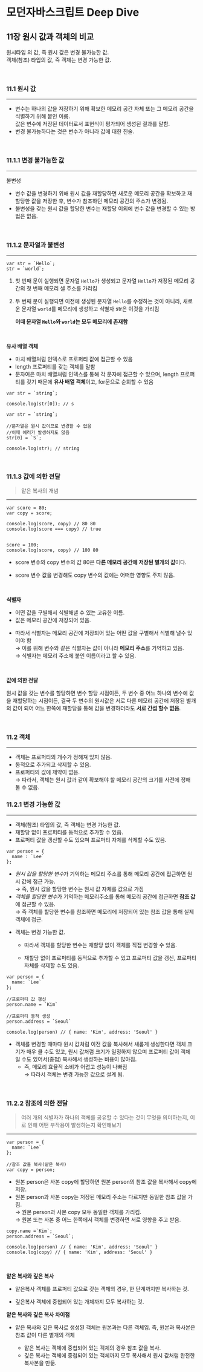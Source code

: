 # 모던자바스크립트 Deep Dive

## 11장 원시 값과 객체의 비교

원시타입 의 값, 즉 원시 값은 변경 불가능한 값.  
객체(참조) 타입의 값, 즉 객체는 변경 가능한 값.

<br>

### 11.1 원시 값

---

- 변수는 하나의 값을 저장하기 위해 확보한 메모리 공간 자체 또는 그 메모리 공간을 식별하기 위해 붙인 이름.  
  값은 변수에 저장된 데이터로서 표현식이 평가되어 생성된 결과를 말함.
- 변경 불가능하다는 것은 변수가 아니라 값에 대한 진술.

<br>

### 11.1.1 변경 불가능한 값

---

불변성

- 변수 값을 변경하기 위해 원시 값을 재할당하면 새로운 메모리 공간을 확보하고 재할당한 값을 저장한 후, 변수가 참조하던 메모리 공간의 주소가 변경됨.
- 불변성을 갖는 원시 값을 할당한 변수는 재할당 이외에 변수 값을 변경할 수 있는 방법은 없음.

<br>

### 11.1.2 문자열과 불변성

---

```
var str = `Hello`;
str = `world`;
```

1. 첫 번째 문이 실행되면 문자열 `Hello`가 생성되고 문자열 `Hello`가 저장된 메모리 공간의 첫 번째 메모리 셀 주소를 가리킴
2. 두 번째 문이 실행되면 이전에 생성된 문자열 `Hello`를 수정하는 것이 아니라, 새로운 문자열 `world`를 메모리에 생성하고 식별자 str은 이것을 가리킴

   **이때 문자열 `Hello`와 `world`는 모두 메모리에 존재함**

<br>

**유사 배열 객체**

- 마치 배열처럼 인덱스로 프로퍼티 값에 접근할 수 있음
- length 프로퍼티를 갖는 객체를 말함
- 문자여은 마치 배열처럼 인덱스를 통해 각 문자에 접근할 수 있으며, length 프로퍼티를 갖기 때문에 **유사 배열 객체**이고, for문으로 순회할 수 있음

```
var str = `string`;

console.log(str[0]); // s
```

```
var str = `string`;

//문자열은 원시 값이므로 변경할 수 없음
//이때 에러가 발생하지도 않음
str[0] = `S`;

console.log(str); // string
```

<br>

### 11.1.3 값에 의한 전달

> 얕은 복사의 개념

---

```
var score = 80;
var copy = score;

console.log(score, copy) // 80 80
console.log(score === copy) // true


score = 100;
console.log(score, copy) // 100 80
```

- score 변수와 copy 변수의 값 80은 **다른 메모리 공간에 저장된 별개의 값**이다.

* score 변수 값을 변경해도 copy 변수의 값에는 어떠한 영향도 주지 않음.

<br>

**식별자**

- 어떤 값을 구별해서 식별해낼 수 있는 고유한 이름.
- 값은 메모리 공간에 저장되어 있음.

* 따라서 식별자는 메모리 공간에 저장되어 있는 어떤 값을 구별해서 식별해 낼수 있어야 함  
  → 이를 위해 변수와 같은 식별자는 값이 아니라 **메모리 주소**를 기억하고 있음.  
  → 식별자는 메모리 주소에 붙인 이름이라고 할 수 있음.

<br>

**값에 의한 전달**

원시 값을 갖는 변수를 할당하면 변수 할당 시점이든, 두 변수 중 어느 하나의 변수에 값을 재할당하는 시점이든, 결국 두 변수의 원시값은 서로 다른 메모리 공간에 저장된 별개의 값이 되어 어느 한쪽에 재할당을 통해 값을 변경하더라도 **서로 간섭 할수 없음**.

<br>

### 11.2 객체

---

- 객체는 프로퍼티의 개수가 정해져 있지 않음.
- 동적으로 추가되고 삭제할 수 있음.
- 프로퍼티의 값에 제약이 없음.  
  → 따라서, 객체는 원시 값과 같이 확보해야 할 메모리 공간의 크기를 사전에 정해 둘 수 없음.

### 11.2.1 변경 가능한 값

---

- 객체(참조) 타입의 값, 즉 객체는 변경 가능한 값.
- 재할당 없이 프로퍼티를 동적으로 추가할 수 있음.
- 프로퍼티 값을 갱신할 수도 있으며 프로퍼티 자체를 삭제할 수도 있음.

```
var person = {
  name : `Lee`
};
```

- *원시 값을 할당한 변수*가 기억하는 메모리 주소를 통해 메모리 공간에 접근하면 원시 값에 접근 가능.  
  → 즉, 원시 값을 할당한 변수는 원시 값 자체를 값으로 가짐
- *객체를 할당한 변수*가 기억하는 메모리주소를 통해 메모리 공간에 접근하면 **참조 값**에 접근할 수 있음.  
  → 즉 객체를 할당한 변수를 참조하면 메모리에 저장되어 있는 참조 값을 통해 실제 객체에 접근.

* 객체는 변경 가능한 값.

  - 따라서 객체를 할당한 변수는 재할당 없이 객체를 직접 변경할 수 있음.

  - 재할당 없이 프로퍼티를 동적으로 추가할 수 있고 프로퍼티 값을 갱신, 프로퍼티 자체를 삭제할 수도 있음.

```
var person = {
  name: `Lee`
};

//프로퍼티 값 갱신
person.name = `Kim`

//프로퍼티 동적 생성
person.address = `Seoul`

console.log(person) // { name: 'Kim', address: 'Seoul' }
```

- 객체를 변경할 때마다 원시 값처럼 이전 값을 복사해서 새롭게 생성한다면 객체 크기가 매우 클 수도 있고, 원시 값처럼 크기가 일정하지 않으며 프로퍼티 값이 객체 일 수도 있어서(중첩) 복사해서 생성하는 비용이 많아짐.
  - 즉, 메모리 효율적 소비가 어렵고 성능이 나빠짐  
    → 따라서 객체는 변경 가능한 값으로 설계 됨.

<br>

### 11.2.2 참조에 의한 전달

> 여러 개의 식별자가 하나의 객체를 공유할 수 있다는 것이 무엇을 의미하는지, 이로 인해 어떤 부작용이 발생하는지 확인해보기

---

```
var person = {
  name: `Lee`
};

//참조 값을 복사(얕은 복사)
var copy = person;
```

- 원본 person은 사본 copy에 할당하면 원본 person의 참조 값을 복사해서 copy에 저장.
- 원본 person과 사본 copy는 저장된 메모리 주소는 다르지만 동일한 참조 값을 가짐.  
  → 원본 person과 사본 copy 모두 동일한 객체를 가리킴.  
  → 원본 또는 사본 중 어느 한쪽에서 객체를 변경하면 서로 영향을 주고 받음.

```
copy.name =`Kim`;
person.address = `Seoul`;

console.log(person) // { name: 'Kim', address: 'Seoul' }
console.log(copy) // { name: 'Kim', address: 'Seoul' }
```

  <br>

**얕은 복사와 깊은 복사**

- 얕은복사
  객체를 프로퍼티 값으로 갖는 객체의 경우, 한 단계까지만 복사하는 것.

* 깊은복사
  객체에 중첩되어 있는 개체까지 모두 복사하는 것.

**얕은 복사와 깊은 복사 차이점**

- 얕은 복사와 깊은 복사로 생성된 객체는 원본과는 다른 객체임.
  즉, 원본과 복사본은 참조 값이 다른 별개의 객체

  - 얕은 복사는 객체에 중첩되어 있는 객체의 경우 참조 값을 복사.

  * 깊은 복사는 객체에 중첩되어 있는 객체까지 모두 복사해서 원시 값처럼 완전한 복사본을 만듦.

<br>
